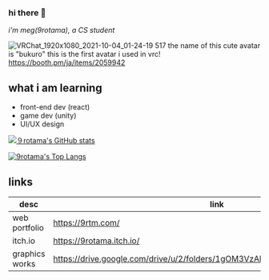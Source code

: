 ### hi there 👋
*i'm meg(9rotama), a CS student*

![VRChat_1920x1080_2021-10-04_01-24-19 517](https://user-images.githubusercontent.com/65887771/177005187-7c276b1a-8058-4270-9b29-cd14a09ced31.png)
the name of this cute avatar is "bukuro"
this is the first avatar i used in vrc!
https://booth.pm/ja/items/2059942

## what i am learning 


 - front-end dev (react)
 - game dev (unity)
 - UI/UX design

[![９rotama's GitHub stats](https://github-readme-stats.vercel.app/api?username=9rotama&theme=dracula)](https://github.com/9rotama/github-readme-stats)

[![9rotama's Top Langs](https://github-readme-stats.vercel.app/api/top-langs/?username=9rotama&theme=dracula&layout=compact)](https://github.com/9rotama/github-readme-stats)

## links
| desc | link |
|--|--|
| web portfolio | https://9rtm.com/ |
| itch.io | https://9rotama.itch.io/ |
| graphics works | https://drive.google.com/drive/u/2/folders/1gOM3VzAkHeZK05HKfPlGGLTR5jneGcgQ |

